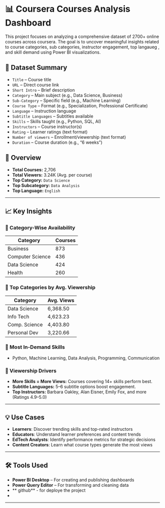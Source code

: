 # 📊 Coursera Courses Analysis Dashboard

 This project focuses on analyzing a comprehensive dataset of 2700+ online courses across coursera. The goal is to uncover meaningful insights related to course categories, sub categories, instructor engagement, top langaueg , and skill demand using Power BI visualizations.

 ## 🧾 Dataset Summary
- `Title` – Course title  
- `URL` – Direct course link  
- `Short Intro` – Brief description  
- `Category` – Main subject (e.g., Data Science, Business)  
- `Sub-Category` – Specific field (e.g., Machine Learning)  
- `Course Type` – Format (e.g., Specialization, Professional Certificate)  
- `Language` – Instruction language  
- `Subtitle Languages` – Subtitles available  
- `Skills` – Skills taught (e.g., Python, SQL, AI)  
- `Instructors` – Course instructor(s)  
- `Rating` – Learner ratings (text format)  
- `Number of viewers` – Enrollment/viewership (text format)  
- `Duration` – Course duration (e.g., “6 weeks”)  

## 📌 Overview

- **Total Courses:** 2,706  
- **Total Viewers:** 3.24K (Avg. per course)  
- **Top Category:** `Data Science`  
- **Top Subcategory:** `Data Analysis`  
- **Top Language:** `English`

---

## 📈 Key Insights

### 🔹 Category-Wise Availability
| Category | Courses |
|----------|---------|
| Business | 873     |
| Computer Science | 436 |
| Data Science | 424  |
| Health | 260       |

### 🔹 Top Categories by Avg. Viewership
| Category | Avg. Views |
|----------|-------------|
| Data Science | 6,368.50 |
| Info Tech | 4,623.23 |
| Comp. Science | 4,403.80 |
| Personal Dev | 3,220.66 |

### 🔹 Most In-Demand Skills
- Python, Machine Learning, Data Analysis, Programming, Communication

### 🔹 Viewership Drivers
- **More Skills = More Views:** Courses covering 14+ skills perform best.
- **Subtitle Languages:** 5–6 subtitle options boost engagement.
- **Top Instructors:** Barbara Oakley, Alan Eisner, Emily Fox, and more (Ratings 4.9–5.0)

---

 

## 💡 Use Cases

- **Learners**: Discover trending skills and top-rated instructors  
- **Educators**: Understand learner preferences and content trends  
- **EdTech Analysts**: Identify performance metrics for strategic decisions  
- **Content Creators**: Learn what course types generate the most views

---

## 🛠️ Tools Used

 
- **Power BI Desktop** – For creating and publishing dashboards  
- **Power Query Editor** – For transforming and cleaning data
- ** github** - for deploye the project
- 

---

 
